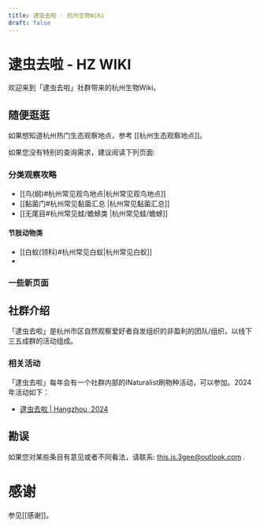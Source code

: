 ```yaml
---
title: 逮虫去啦 - 杭州生物Wiki
draft: false
---
```

# 逮虫去啦 - HZ WIKI

欢迎来到「逮虫去啦」社群带来的杭州生物Wiki。


## 随便逛逛

如果想知道杭州热门生态观察地点，参考 [[杭州生态观察地点]]。

如果您没有特别的查询需求，建议阅读下列页面:

### 分类观察攻略

- [[鸟(纲)#杭州常见观鸟地点|杭州常见观鸟地点]]
- [[黏菌门#杭州常见黏菌汇总 |杭州常见黏菌汇总]]
- [[无尾目#杭州常见蛙/蟾蜍类 |杭州常见蛙/蟾蜍]]
#### 节肢动物类

* [[白蚁(领科)#杭州常见白蚁|杭州常见白蚁]]
* 

### 一些新页面



## 社群介绍

「逮虫去啦」是杭州市区自然观察爱好者自发组织的非盈利的团队/组织，以线下三五成群的活动组成。

### 相关活动

「逮虫去啦」每年会有一个社群内部的INaturalist刷物种活动，可以参加。2024年活动如下：

- [逮虫去啦 | Hangzhou, 2024](https://www.inaturalist.org/projects/%E9%80%AE%E8%99%AB%E5%8E%BB%E5%95%A6-%E6%9D%AD%E5%B7%9E-2024)

## 勘误

如果您对某些条目有意见或者不同看法，请联系: this.is.3gee@outlook.com .

# 感谢

参见[[感谢]]。